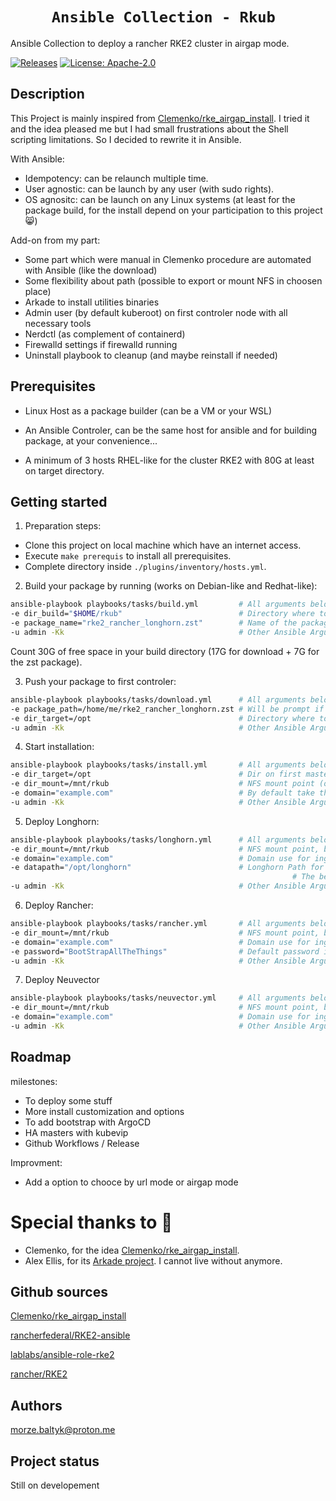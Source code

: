 <h1 style="text-align: center;"><code> Ansible Collection - Rkub  </code></h1>

Ansible Collection to deploy a rancher RKE2 cluster in airgap mode.

[![Releases](https://img.shields.io/github/release/MozeBaltyk/rkub)](https://github.com/MozeBaltyk/rkub/releases)
[![License: Apache-2.0](https://img.shields.io/badge/License-Apache%202.0-green.svg)](https://opensource.org/licenses/Apache-2.0/)

## Description

This Project is mainly inspired from [Clemenko/rke_airgap_install](https://github.com/clemenko/rke_airgap_install/blob/main/air_gap_all_the_things.sh). 
I tried it and the idea pleased me but I had small frustrations about the Shell scripting limitations. So I decided to rewrite it in Ansible.  

With Ansible:
- Idempotency: can be relaunch multiple time. 
- User agnostic: can be launch by any user (with sudo rights). 
- OS agnositc: can be launch on any Linux systems (at least for the package build, for the install depend on your participation to this project 😸)

Add-on from my part:
- Some part which were manual in Clemenko procedure are automated with Ansible (like the download)
- Some flexibility about path (possible to export or mount NFS in choosen place)
- Arkade to install utilities binaries
- Admin user (by default kuberoot) on first controler node with all necessary tools
- Nerdctl (as complement of containerd) 
- Firewalld settings if firewalld running
- Uninstall playbook to cleanup (and maybe reinstall if needed)

## Prerequisites

* Linux Host as a package builder (can be a VM or your WSL)

* An Ansible Controler, can be the same host for ansible and for building package, at your convenience...

* A minimum of 3 hosts RHEL-like for the cluster RKE2 with 80G at least on target directory.

## Getting started

1. Preparation steps:     
- Clone this project on local machine which have an internet access.   
- Execute `make prerequis` to install all prerequisites.
- Complete directory inside `./plugins/inventory/hosts.yml`. 

2. Build your package by running (works on Debian-like and Redhat-like):  
```sh 
ansible-playbook playbooks/tasks/build.yml         # All arguments below are not mandatory
-e dir_build="$HOME/rkub"                          # Directory where to upload everything (count 30G)
-e package_name="rke2_rancher_longhorn.zst"        # Name of the package, by default rke2_rancher_longhorn.zst
-u admin -Kk                                       # Other Ansible Arguments (like -vvv)
```

Count 30G of free space in your build directory (17G for download + 7G for the zst package).

3. Push your package to first controler:  
```sh
ansible-playbook playbooks/tasks/download.yml      # All arguments below are not mandatory
-e package_path=/home/me/rke2_rancher_longhorn.zst # Will be prompt if not given in the command
-e dir_target=/opt                                 # Directory where to sync and unarchive (by default /opt, count 50G available) 
-u admin -Kk                                       # Other Ansible Arguments (like -vvv)   
```

4. Start installation: 
```sh
ansible-playbook playbooks/tasks/install.yml       # All arguments below are not mandatory
-e dir_target=/opt                                 # Dir on first master which is going to be export (by default /opt, count 50G available) 
-e dir_mount=/mnt/rkub                             # NFS mount point (on first master, it will be a symlink to "dir_target")
-e domain="example.com"                            # By default take the host domain from master server 
-u admin -Kk                                       # Other Ansible Arguments (like -vvv)
```

5. Deploy Longhorn:
```sh
ansible-playbook playbooks/tasks/longhorn.yml      # All arguments below are not mandatory
-e dir_mount=/mnt/rkub                             # NFS mount point, by default value is /mnt/rkub
-e domain="example.com"                            # Domain use for ingress, by default take the host domain from master server
-e datapath="/opt/longhorn"                        # Longhorn Path for PVC, by default equal "{{ dir_target }}/longhorn". 
						                                       # The best is to have a dedicated LVM filesystem for this one. 
-u admin -Kk                                       # Other Ansible Arguments (like -vvv)
```

6. Deploy Rancher:
```sh
ansible-playbook playbooks/tasks/rancher.yml       # All arguments below are not mandatory
-e dir_mount=/mnt/rkub                             # NFS mount point, by default value is /mnt/rkub
-e domain="example.com"                            # Domain use for ingress, by default take the host domain from master server 
-e password="BootStrapAllTheThings"                # Default password is "BootStrapAllTheThings"
-u admin -Kk                                       # Other Ansible Arguments (like -vvv)
```

7. Deploy Neuvector
```sh
ansible-playbook playbooks/tasks/neuvector.yml     # All arguments below are not mandatory
-e dir_mount=/mnt/rkub                             # NFS mount point, by default value is /mnt/rkub
-e domain="example.com"                            # Domain use for ingress, by default take the host domain from master server
-u admin -Kk                                       # Other Ansible Arguments (like -vvv)
```

## Roadmap
milestones:
- To deploy some stuff
- More install customization and options
- To add bootstrap with ArgoCD
- HA masters with kubevip
- Github Workflows / Release

Improvment:
- Add a option to chooce by url mode or airgap mode

# Special thanks to 📢

* Clemenko, for the idea [Clemenko/rke_airgap_install](https://github.com/clemenko/rke_airgap_install/blob/main/air_gap_all_the_things.sh).
* Alex Ellis, for its [Arkade project](https://github.com/alexellis/arkade). I cannot live without anymore.

## Github sources 

[Clemenko/rke_airgap_install](https://github.com/clemenko/rke_airgap_install/blob/main/air_gap_all_the_things.sh)   

[rancherfederal/RKE2-ansible](https://github.com/rancherfederal/rke2-ansible)

[lablabs/ansible-role-rke2](https://github.com/lablabs/ansible-role-rke2)     

[rancher/RKE2](https://github.com/rancher/rke2)


## Authors
morze.baltyk@proton.me


## Project status
Still on developement

